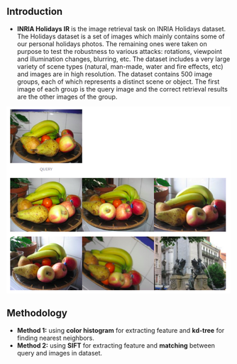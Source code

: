 ## Introduction
- <b>INRIA Holidays IR</b> is the image retrieval task on INRIA Holidays dataset. The Holidays dataset is a set of images which mainly contains some of our personal holidays photos. The remaining ones were taken on purpose to test the robustness to various attacks: rotations, viewpoint and illumination changes, blurring, etc. The dataset includes a very large variety of scene types (natural, man-made, water and fire effects, etc) and images are in high resolution. The dataset contains 500 image groups, each of which represents a distinct scene or object. The first image of each group is the query image and the correct retrieval results are the other images of the group.

<p align="center">
    <img src="./demo.png" width=600>

## Methodology
- <b>Method 1:</b> using <b>color histogram</b> for extracting feature and <b>kd-tree</b> for finding nearest neighbors.
- <b>Method 2:</b> using <b>SIFT</b> for extracting feature and <b>matching</b> between query and images in dataset. 
